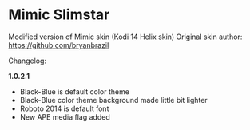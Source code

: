 # Mimic Slimstar
Modified version of Mimic skin (Kodi 14 Helix skin)
Original skin author: https://github.com/bryanbrazil

Changelog:

**1.0.2.1**
- Black-Blue is default color theme
- Black-Blue color theme background made little bit lighter
- Roboto 2014 is default font
- New APE media flag added
